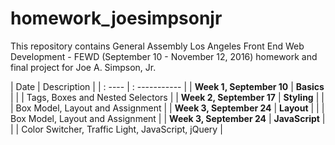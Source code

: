 # homework_joesimpsonjr

This repository contains General Assembly Los Angeles Front End Web Development - FEWD (September 10 - November 12, 2016) homework and final project for Joe A. Simpson, Jr.

| Date | Description |
| : ---- | : ----------- |
| **Week 1, September 10** | **Basics** |
|  | Tags, Boxes and Nested Selectors |
| **Week 2, September 17** | **Styling** |
|  | Box Model, Layout and Assignment |
| **Week 3, September 24** | **Layout** |
|  | Box Model, Layout and Assignment |
| **Week 3, September 24** | **JavaScript** |
|  | Color Switcher, Traffic Light, JavaScript, jQuery |
